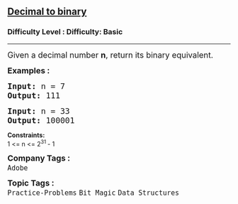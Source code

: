 <h2><a href="https://www.geeksforgeeks.org/problems/decimal-to-binary-1587115620/1?page=1&category=Bit%20Magic&difficulty=Basic&sortBy=submissions">Decimal to binary</a></h2><h3>Difficulty Level : Difficulty: Basic</h3><hr><div class="problems_problem_content__Xm_eO"><p><span style="font-size: 18px;">Given a decimal number <strong>n</strong>, return its binary equivalent.</span></p>
<p><strong><span style="font-size: 18px;">Examples :</span></strong></p>
<pre><span style="font-size: 18px;"><strong>Input:</strong> n = 7
<strong>Output:</strong> 111</span></pre>
<pre><span style="font-size: 18px;"><strong>Input:</strong> n = 33
<strong>Output: </strong>100001</span>
</pre>
<p><strong>Constraints:<br></strong>1 &lt;= n &lt;= 2<sup>31 </sup>- 1</p></div><p><span style=font-size:18px><strong>Company Tags : </strong><br><code>Adobe</code>&nbsp;<br><p><span style=font-size:18px><strong>Topic Tags : </strong><br><code>Practice-Problems</code>&nbsp;<code>Bit Magic</code>&nbsp;<code>Data Structures</code>&nbsp;